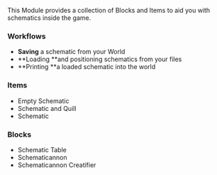 This Module provides a collection of Blocks and Items to aid you with schematics inside the game.

### Workflows
* **Saving** a schematic from your World
* **Loading **and positioning schematics from your files
* **Printing **a loaded schematic into the world

### Items
* Empty Schematic
* Schematic and Quill
* Schematic

### Blocks
* Schematic Table
* Schematicannon
* Schematicannon Creatifier